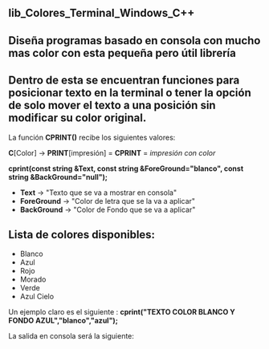 ## lib_Colores_Terminal_Windows_C++
## Diseña programas basado en consola con mucho mas color con esta pequeña pero útil librería

## Dentro de esta se encuentran funciones para posicionar texto en la terminal o tener la opción de solo mover el texto a una posición sin modificar su color original.

La función **CPRINT()** recibe los siguientes valores: 

**C**[Color] -> **PRINT**[impresión] = **CPRINT** = *impresión con color*

**cprint(const string &Text, const string &ForeGround="blanco", const string &BackGround="null");**

* **Text**        -> "Texto que se va a mostrar en consola"
* **ForeGround**  -> "Color de letra que se la va a aplicar"
* **BackGround**  -> "Color de Fondo que se va a aplicar"

## Lista de colores disponibles:
* Blanco
* Azul
* Rojo
* Morado
* Verde
* Azul Cielo

Un ejemplo claro es el siguiente :
**cprint("TEXTO COLOR BLANCO Y FONDO AZUL","blanco","azul");**

La salida en consola será la siguiente:

